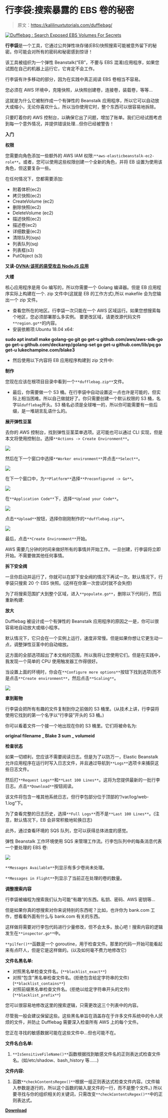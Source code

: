 # 行李袋:搜索暴露的 EBS 卷的秘密

> 原文：<https://kalilinuxtutorials.com/dufflebag/>

[![Dufflebag : Search Exposed EBS Volumes For Secrets](img//3edd11ab5830cbb39a38d1a80ea96e40.png "Dufflebag : Search Exposed EBS Volumes For Secrets")](https://1.bp.blogspot.com/-qIeuPqU_I0M/Xj_dYQ5zaVI/AAAAAAAAE1E/zq9H0snzRz4Oye6lH67_RU4Khp1grdNCACLcBGAsYHQ/s1600/2_worker_environment%25281%2529.png)

**行李袋**是一个工具，它通过公共弹性块存储(EBS)快照搜索可能被意外留下的秘密。你可能会对所有的密码和秘密感到惊讶！

该工具被组织为一个弹性 Beanstalk(“EB”，不要与 EBS 混淆)应用程序，如果您试图在自己的机器上运行它，它肯定不会工作。

行李袋有许多移动的部分，因为在实践中真正阅读 EBS 卷相当不容易。

您必须在 AWS 环境中，克隆快照，从快照创建卷，连接卷，装载卷，等等…

这就是为什么它被制作成一个有弹性的 Beanstalk 应用程序，所以它可以自动放大或缩小，无论你喜欢什么，所以当你使用它时，整个东西可以很容易地拆除。

只要盯着你的 AWS 控制台，以确保它出了问题，增加了账单。我们已经试图考虑到每一个意外情况，并提供错误处理…但你已经被警告！

**入门**

**权限**

您需要向角色添加一些额外的 AWS IAM 权限:`**aws-elasticbeanstalk-ec2-role**`。或者，您可以使用这些权限创建一个全新的角色，并将 EB 设置为使用该角色，但这要复杂一些。

在任何情况下，您都需要添加:

*   附着体积(ec2)
*   拷贝快照(ec2)
*   CreateVolume (ec2)
*   删除快照(ec2)
*   DeleteVolume (ec2)
*   描述快照(ec2)
*   描述卷(ec2)
*   详细数量(ec2)
*   清除队列(sqs)
*   列表队列(sq)
*   列表框(s3)
*   PutObject (s3)

**又读-[DVNA:该死的易受攻击 NodeJS 应用](https://kalilinuxtutorials.com/dvna/)**

**大楼**

核心应用程序是用 Go 编写的，所以你需要一个 Golang 编译器。但是 EB 应用程序实际上构建在一个. zip 文件中(这就是 EB 的工作方式),所以 makefile 会为您输出一个 zip 文件。

*   查看您所在的地区。行李袋一次只能在一个 AWS 区域运行。如果您想搜索每个地区，您必须部署那么多实例。
    要更改区域，请更改源代码文件`**region.go**`的内容。
*   安装依赖项:Ubuntu 18.04 x64:

**sudo apt install make golang-go git
go get-u github.com/aws/aws-sdk-go
go get-u github.com/deckarep/golang-set
go get-u github.com/lib/pq
go get-u lukechampine.com/blake3**

*   然后使用以下内容将 EB 应用程序构建到 zip 文件中:

**制作**

您现在应该在根项目目录中看到一个`**dufflebag.zip**`文件。

*   最后，你需要做一个 S3 桶。在行李袋中自动设置这一点也许是可能的，但实际上相当困难。所以自己做就好了。你只需要创建一个默认权限的 S3 桶，名字以`dufflebag`开头。S3 桶名必须是全球唯一的，所以你可能需要有一些后缀，是一堆胡言乱语什么的。

**展开弹性豆茎**

去你的 AWS 控制台，找到弹性豆茎菜单选项。这可能也可以通过 CLI 实现，但是本文将使用控制台。选择`**Actions -> Create Environment**`。

![](img//992703cfb85bc1a080eb6e07d8c449e7.png)

然后在下一个窗口中选择`**Worker environment**`并点击`**Select**`。

![](img//47627a842cc256c122adc970282cd275.png)

在下一个窗口中，为`**Platform**`选择`**Preconfigured -> Go**`。

![](img//fb92efd7f34f63053ec2ee2390d098ed.png)

在`**Application Code**`下，选择`**Upload your Code**`。

![](img//3d871be5eeb3cbef78f3cd22bc1eb5f1.png)

点击`**Upload**`按钮，选择你刚刚制作的`**dufflebag.zip**`。

![](img//8058c2782ab395bb9723e0d4381307f1.png)

最后，点击`**Create Environment**`开始。

AWS 需要几分钟的时间来做好所有的事情并开始工作。一旦创建，行李袋将立即开始。不需要做其他任何事情。

**拆下安全阀**

一旦你启动并运行了，你就可以在卸下安全阀的情况下再试一次。默认情况下，行李袋只搜索 20 个 EBS 快照。(这样在你第一次尝试时就不会失控)

为了将搜索范围扩大到整个区域，进入`**populate.go**`，删除以下代码行，然后重新构建:

**放大**

Dufflebag 被设计成一个有弹性的 Beanstalk 应用程序的原因之一是，你可以很容易地自动放大或缩小程序。

默认情况下，它只会在一个实例上运行，速度非常慢。但是如果你想让它更生动一点，调整弹性豆茎中的自动缩放。

这方面的全部选项超出了本文档的范围，所以我将让您使用它们。但是在实践中，我发现一个简单的 CPU 使用触发器工作得很好。

当设置上面的环境时，你会在`**Configure more options**`按钮下找到选项(而不是点击`**Create environment**`，然后点击`**Scaling**`。

![](img//152bcb12813fba67f853a8cbfafad3db.png)

**拿到赃物**

行李袋会把所有有趣的文件复制到你之前做的 S3 桶里。(从技术上讲，行李袋将使用它找到的第一个名字以“行李袋”开头的 S3 桶。)

你可以看着文件一个接一个地出现在你的 S3 桶里。它们将被命名为:

**original filename _ Blake 3 sum _ volumeid**

**检查状态**

如果一切顺利，您应该不需要阅读日志。但是为了以防万一，Elastic Beanstalk 允许应用程序在运行时写入日志文件，并且通过导航到`**Logs**`选项卡来捕获这些日志文件。

然后打`**Request Logs**`和`**Last 100 Lines**`。这将为您提供最新的一批行李日志。点击`**Download**`按钮阅读。

该文件将包含一堆其他系统日志，但行李包部分位于顶部的“/var/log/web-1.log”下。

为了查看完整的日志历史，选择`**Full Logs**`而不是`**Last 100 Lines**`。(注意，默认情况下，EB 会非常积极地轮换日志)

此外，通过查看环境的 SQS 队列，您可以获得总体进度的感觉。

弹性 Beanstalk 工作环境使用 SQS 来管理工作流。行李包队列中的每条消息代表一个要处理的 EBS 卷:

![](img//ea2286079533be5d74051d00be4a1170.png)

`**Messages Available**`列显示有多少卷尚未处理。

`**Messages in Flight**`列显示了当前正在处理的卷的数量。

**调整搜索内容**

行李袋被编程为搜索我们认为可能“有趣”的东西。私钥、密码、AWS 密钥等…

但是如果你真的想搜索对你来说特别的东西呢？比如，也许你为 bank.com 工作，想看看外面有什么与 bank.com 有关的东西。

这样做将需要对行李包代码进行少量修改，但不会太多。放心吧！搜索内容的逻辑发生在`**inspector.go**`中。

`**pilfer()**`函数是一个 goroutine，用于检查文件。那里的代码一开始可能看起来有点吓人，但是它是这样做的。(以及如何毫不费力地修改它)

**文件名黑名单:**

*   对照黑名单检查文件名。(`**blacklist_exact**`)
*   对照“包含”黑名单检查文件名。(拒绝包含给定字符串的文件)(`**blacklist_contains**`)
*   对照前缀黑名单检查文件名。(拒绝以给定字符串开头的文件)(`**blacklist_prefix**`)

您可以很容易地修改这里的搜索逻辑，只需更改这三个列表中的内容。

尽管我一般会建议保留这些。这些黑名单旨在涵盖存在于许多文件系统中的令人厌烦的文件，并防止 Dufflebag 需要深入检查所有 AWS 上的每个文件。

您正在寻找的敏感数据可能在这些文件中…但也可能不在。

**文件名白名单:**

1.  `**IsSensitiveFileName()**`函数根据找到敏感文件名的正则表达式检查文件名。(如/etc/shadow、bash_history 等……)

**文件内容:**

1.  函数`**checkContentsRegex()**`根据一组正则表达式检查文件内容。(文件输入参数是逐行的，所以这个函数的输入是文件的一行，而不是整个文件。)
    所以要寻找与你的组织相关的关键词，只需改变`**checkContentsRegex()**`中的正则表达式。

[**Download**](https://github.com/BishopFox/dufflebag)